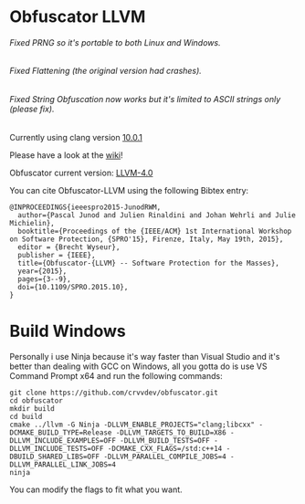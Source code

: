 # Obfuscator LLVM

###### Fixed PRNG so it's portable to both Linux and Windows. 
###### Fixed Flattening (the original version had crashes). 
###### Fixed String Obfuscation now works but it's limited to ASCII strings only (please fix).

Currently using clang version [10.0.1](https://github.com/llvm/llvm-project/tree/release/10.x "10.0.1")

Please have a look at the [wiki](https://github.com/obfuscator-llvm/obfuscator/wiki)!

Obfuscator current version: [LLVM-4.0](https://github.com/obfuscator-llvm/obfuscator/tree/llvm-4.0)

You can cite Obfuscator-LLVM using the following Bibtex entry:

```
@INPROCEEDINGS{ieeespro2015-JunodRWM,
  author={Pascal Junod and Julien Rinaldini and Johan Wehrli and Julie Michielin},
  booktitle={Proceedings of the {IEEE/ACM} 1st International Workshop on Software Protection, {SPRO'15}, Firenze, Italy, May 19th, 2015},
  editor = {Brecht Wyseur},
  publisher = {IEEE},
  title={Obfuscator-{LLVM} -- Software Protection for the Masses},
  year={2015},
  pages={3--9},
  doi={10.1109/SPRO.2015.10},
}
```

# Build Windows
Personally i use Ninja because it's way faster than Visual Studio and it's better than dealing with GCC on Windows, all you gotta do is use VS Command Prompt x64 and run the following commands:

```
git clone https://github.com/crvvdev/obfuscator.git
cd obfuscator
mkdir build
cd build
cmake ../llvm -G Ninja -DLLVM_ENABLE_PROJECTS="clang;libcxx" -DCMAKE_BUILD_TYPE=Release -DLLVM_TARGETS_TO_BUILD=X86 -DLLVM_INCLUDE_EXAMPLES=OFF -DLLVM_BUILD_TESTS=OFF -DLLVM_INCLUDE_TESTS=OFF -DCMAKE_CXX_FLAGS=/std:c++14 -DBUILD_SHARED_LIBS=OFF -DLLVM_PARALLEL_COMPILE_JOBS=4 -DLLVM_PARALLEL_LINK_JOBS=4
ninja
```

You can modify the flags to fit what you want.
